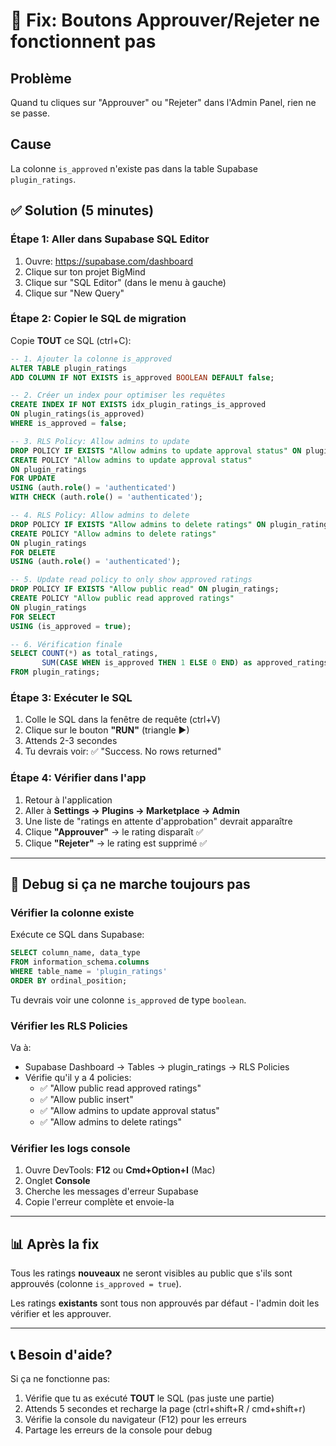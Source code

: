 # 🔧 Fix: Boutons Approuver/Rejeter ne fonctionnent pas

## Problème
Quand tu cliques sur "Approuver" ou "Rejeter" dans l'Admin Panel, rien ne se passe.

## Cause
La colonne `is_approved` n'existe pas dans la table Supabase `plugin_ratings`.

## ✅ Solution (5 minutes)

### Étape 1: Aller dans Supabase SQL Editor

1. Ouvre: https://supabase.com/dashboard
2. Clique sur ton projet BigMind
3. Clique sur "SQL Editor" (dans le menu à gauche)
4. Clique sur "New Query"

### Étape 2: Copier le SQL de migration

Copie **TOUT** ce SQL (ctrl+C):

```sql
-- 1. Ajouter la colonne is_approved
ALTER TABLE plugin_ratings
ADD COLUMN IF NOT EXISTS is_approved BOOLEAN DEFAULT false;

-- 2. Créer un index pour optimiser les requêtes
CREATE INDEX IF NOT EXISTS idx_plugin_ratings_is_approved
ON plugin_ratings(is_approved)
WHERE is_approved = false;

-- 3. RLS Policy: Allow admins to update
DROP POLICY IF EXISTS "Allow admins to update approval status" ON plugin_ratings;
CREATE POLICY "Allow admins to update approval status"
ON plugin_ratings
FOR UPDATE
USING (auth.role() = 'authenticated')
WITH CHECK (auth.role() = 'authenticated');

-- 4. RLS Policy: Allow admins to delete
DROP POLICY IF EXISTS "Allow admins to delete ratings" ON plugin_ratings;
CREATE POLICY "Allow admins to delete ratings"
ON plugin_ratings
FOR DELETE
USING (auth.role() = 'authenticated');

-- 5. Update read policy to only show approved ratings
DROP POLICY IF EXISTS "Allow public read" ON plugin_ratings;
CREATE POLICY "Allow public read approved ratings"
ON plugin_ratings
FOR SELECT
USING (is_approved = true);

-- 6. Vérification finale
SELECT COUNT(*) as total_ratings,
       SUM(CASE WHEN is_approved THEN 1 ELSE 0 END) as approved_ratings
FROM plugin_ratings;
```

### Étape 3: Exécuter le SQL

1. Colle le SQL dans la fenêtre de requête (ctrl+V)
2. Clique sur le bouton **"RUN"** (triangle ▶)
3. Attends 2-3 secondes
4. Tu devrais voir: ✅ "Success. No rows returned"

### Étape 4: Vérifier dans l'app

1. Retour à l'application
2. Aller à **Settings → Plugins → Marketplace → Admin**
3. Une liste de "ratings en attente d'approbation" devrait apparaître
4. Clique **"Approuver"** → le rating disparaît ✅
5. Clique **"Rejeter"** → le rating est supprimé ✅

---

## 🐛 Debug si ça ne marche toujours pas

### Vérifier la colonne existe

Exécute ce SQL dans Supabase:

```sql
SELECT column_name, data_type
FROM information_schema.columns
WHERE table_name = 'plugin_ratings'
ORDER BY ordinal_position;
```

Tu devrais voir une colonne `is_approved` de type `boolean`.

### Vérifier les RLS Policies

Va à:
- Supabase Dashboard → Tables → plugin_ratings → RLS Policies
- Vérifie qu'il y a 4 policies:
  - ✅ "Allow public read approved ratings"
  - ✅ "Allow public insert"
  - ✅ "Allow admins to update approval status"
  - ✅ "Allow admins to delete ratings"

### Vérifier les logs console

1. Ouvre DevTools: **F12** ou **Cmd+Option+I** (Mac)
2. Onglet **Console**
3. Cherche les messages d'erreur Supabase
4. Copie l'erreur complète et envoie-la

---

## 📊 Après la fix

Tous les ratings **nouveaux** ne seront visibles au public que s'ils sont approuvés (colonne `is_approved = true`).

Les ratings **existants** sont tous non approuvés par défaut - l'admin doit les vérifier et les approuver.

---

## 📞 Besoin d'aide?

Si ça ne fonctionne pas:
1. Vérifie que tu as exécuté **TOUT** le SQL (pas juste une partie)
2. Attends 5 secondes et recharge la page (ctrl+shift+R / cmd+shift+r)
3. Vérifie la console du navigateur (F12) pour les erreurs
4. Partage les erreurs de la console pour debug
